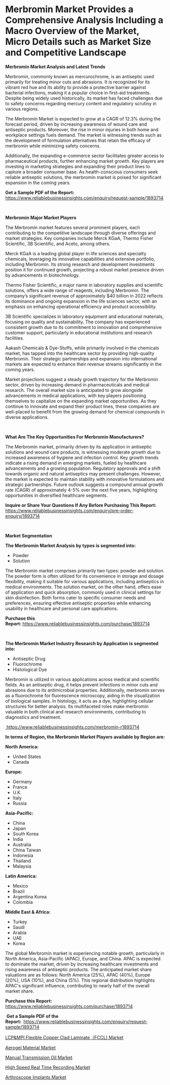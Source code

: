 <p><h1>Merbromin Market Provides a Comprehensive Analysis Including a Macro Overview of the Market, Micro Details such as Market Size and Competitive Landscape</h1></p><p><strong>Merbromin Market Analysis and Latest Trends</strong></p>
<p><p>Merbromin, commonly known as mercurochrome, is an antiseptic used primarily for treating minor cuts and abrasions. It is recognized for its vibrant red hue and its ability to provide a protective barrier against bacterial infections, making it a popular choice in first-aid treatments. Despite being widely used historically, its market has faced challenges due to safety concerns regarding mercury content and regulatory scrutiny in various regions.</p><p>The Merbromin Market is expected to grow at a CAGR of 12.3% during the forecast period, driven by increasing awareness of wound care and antiseptic products. Moreover, the rise in minor injuries in both home and workplace settings fuels demand. The market is witnessing trends such as the development of formulation alternatives that retain the efficacy of merbromin while minimizing safety concerns. </p><p>Additionally, the expanding e-commerce sector facilitates greater access to pharmaceutical products, further enhancing market growth. Key players are investing in marketing strategies and expanding their product lines to capture a broader consumer base. As health-conscious consumers seek reliable antiseptic solutions, the merbromin market is poised for significant expansion in the coming years.</p></p>
<p><strong>Get a Sample PDF of the Report:&nbsp;</strong> <a href="https://www.reliablebusinessinsights.com/enquiry/request-sample/1893714?utm_campaign=1877&utm_medium=2&utm_source=Github&utm_content=ia&utm_term=31012025&utm_id=merbromin">https://www.reliablebusinessinsights.com/enquiry/request-sample/1893714</a></p>
<p>&nbsp;</p>
<p><strong>Merbromin Major Market Players</strong></p>
<p><p>The Merbromin market features several prominent players, each contributing to the competitive landscape through diverse offerings and market strategies. Key companies include Merck KGaA, Thermo Fisher Scientific, 3B Scientific, and Aceto, among others.</p><p>Merck KGaA is a leading global player in life sciences and specialty chemicals, leveraging its innovative capabilities and extensive portfolio, including Merbromin. Its strong research and development investments position it for continued growth, projecting a robust market presence driven by advancements in biotechnology.</p><p>Thermo Fisher Scientific, a major name in laboratory supplies and scientific solutions, offers a wide range of reagents, including Merbromin. The company’s significant revenue of approximately $40 billion in 2022 reflects its dominance and ongoing expansion in the life sciences sector, with an emphasis on enhancing operational efficiency and product accessibility.</p><p>3B Scientific specializes in laboratory equipment and educational materials, focusing on quality and sustainability. The company has experienced consistent growth due to its commitment to innovation and comprehensive customer support, particularly in educational institutions and research facilities.</p><p>Aakash Chemicals & Dye-Stuffs, while primarily involved in the chemicals market, has tapped into the healthcare sector by providing high-quality Merbromin. Their strategic partnerships and expansion into international markets are expected to enhance their revenue streams significantly in the coming years.</p><p>Market projections suggest a steady growth trajectory for the Merbromin sector, driven by increasing demand in pharmaceuticals and medical research. The overall market size is anticipated to grow alongside advancements in medical applications, with key players positioning themselves to capitalize on the expanding market opportunities. As they continue to innovate and expand their product lines, these companies are well-placed to benefit from the growing demand for chemical compounds in diverse applications.</p></p>
<p>&nbsp;</p>
<p><strong>What Are The Key Opportunities For Merbromin Manufacturers?</strong></p>
<p><p>The Merbromin market, primarily driven by its application in antiseptic solutions and wound care products, is witnessing moderate growth due to increased awareness of hygiene and infection control. Key growth trends indicate a rising demand in emerging markets, fueled by healthcare advancements and a growing population. Regulatory approvals and a shift towards organic and natural antiseptics may present challenges. However, the market is expected to maintain stability with innovative formulations and strategic partnerships. Future outlook suggests a compound annual growth rate (CAGR) of approximately 4-5% over the next five years, highlighting opportunities in diversified healthcare segments.</p></p>
<p><strong>Inquire or Share Your Questions If Any Before Purchasing This Report:</strong> <a href="https://www.reliablebusinessinsights.com/enquiry/pre-order-enquiry/1893714?utm_campaign=1877&utm_medium=2&utm_source=Github&utm_content=ia&utm_term=31012025&utm_id=merbromin">https://www.reliablebusinessinsights.com/enquiry/pre-order-enquiry/1893714</a></p>
<p>&nbsp;</p>
<p><strong>Market Segmentation</strong></p>
<p><strong>The Merbromin Market Analysis by types is segmented into:</strong></p>
<p><ul><li>Powder</li><li>Solution</li></ul></p>
<p><p>The Merbromin market comprises primarily two types: powder and solution. The powder form is often utilized for its convenience in storage and dosage flexibility, making it suitable for various applications, including antiseptics in medical environments. The solution market, on the other hand, offers ease of application and quick absorption, commonly used in clinical settings for skin disinfection. Both forms cater to specific consumer needs and preferences, ensuring effective antiseptic properties while enhancing usability in healthcare and personal care applications.</p></p>
<p><strong>Purchase this Report:&nbsp;</strong><a href="https://www.reliablebusinessinsights.com/purchase/1893714?utm_campaign=1877&utm_medium=2&utm_source=Github&utm_content=ia&utm_term=31012025&utm_id=merbromin">https://www.reliablebusinessinsights.com/purchase/1893714</a></p>
<p>&nbsp;</p>
<p><strong>The Merbromin Market Industry Research by Application is segmented into:</strong></p>
<p><ul><li>Antiseptic Drug</li><li>Fluorochrome</li><li>Histological Dye</li></ul></p>
<p><p>Merbromin is utilized in various applications across medical and scientific fields. As an antiseptic drug, it helps prevent infections in minor cuts and abrasions due to its antimicrobial properties. Additionally, merbromin serves as a fluorochrome for fluorescence microscopy, aiding in the visualization of biological samples. In histology, it acts as a dye, highlighting cellular structures for better analysis. Its multifaceted roles make merbromin valuable in both clinical and research environments, contributing to diagnostics and treatment.</p></p>
<p><a href="https://www.reliablebusinessinsights.com/merbromin-r1893714?utm_campaign=1877&utm_medium=2&utm_source=Github&utm_content=ia&utm_term=31012025&utm_id=merbromin">&nbsp;https://www.reliablebusinessinsights.com/merbromin-r1893714</a></p>
<p><strong>In terms of Region, the Merbromin Market Players available by Region are:</strong></p>
<p>
    <p> <strong> North America: </strong>
        <ul>
            <li>United States</li>
            <li>Canada</li>
        </ul>
        </p> 
    <p> <strong> Europe: </strong>
        <ul>
            <li>Germany</li>
            <li>France</li>
            <li>U.K.</li>
            <li>Italy</li>
            <li>Russia</li>
        </ul>
        </p> 
    <p> <strong> Asia-Pacific: </strong>
        <ul>
            <li>China</li>
            <li>Japan</li>
            <li>South Korea</li>
            <li>India</li>
            <li>Australia</li>
            <li>China Taiwan</li>
            <li>Indonesia</li>
            <li>Thailand</li>
            <li>Malaysia</li>
        </ul>
        </p> 
    <p> <strong> Latin America: </strong>
        <ul>
            <li>Mexico</li>
            <li>Brazil</li>
            <li>Argentina Korea</li>
            <li>Colombia</li>
        </ul>
        </p> 
    <p> <strong> Middle East & Africa: </strong>
        <ul>
            <li>Turkey</li>
            <li>Saudi</li>
            <li>Arabia</li>
            <li>UAE</li>
            <li>Korea</li>
        </ul>
    </p>
    </p>
<p><p>The global Merbromin market is experiencing notable growth, particularly in North America, Asia-Pacific (APAC), Europe, and China. APAC is expected to dominate the market, driven by increasing healthcare investments and rising awareness of antiseptic products. The anticipated market share valuations are as follows: North America (25%), APAC (40%), Europe (20%), USA (10%), and China (5%). This regional distribution highlights APAC's significant influence, contributing to nearly half of the overall market share.</p></p>
<p><strong>Purchase this Report: </strong><a href="https://www.reliablebusinessinsights.com/purchase/1893714?utm_campaign=1877&utm_medium=2&utm_source=Github&utm_content=ia&utm_term=31012025&utm_id=merbromin">https://www.reliablebusinessinsights.com/purchase/1893714</a></p>
<p>&nbsp;<strong>Get a Sample PDF of the Report:&nbsp;&nbsp;</strong><a href="https://www.reliablebusinessinsights.com/enquiry/request-sample/1893714?utm_campaign=1877&utm_medium=2&utm_source=Github&utm_content=ia&utm_term=31012025&utm_id=merbromin">https://www.reliablebusinessinsights.com/enquiry/request-sample/1893714</a></p>
<p><strong></strong></p>
<p><p><a href="https://www.linkedin.com/pulse/exploring-growth-opportunities-lcpmpi-flexible-copper-clad-laminatefccl-ms9pf?utm_campaign=1877&utm_medium=2&utm_source=Github&utm_content=ia&utm_term=31012025&utm_id=merbromin">LCP&MPI Flexible Copper Clad Laminate（FCCL) Market</a></p><p><a href="https://github.com/zanoligarav/Market-Research-Report-List-1/blob/main/aerogel-material-market.md?utm_campaign=1877&utm_medium=2&utm_source=Github&utm_content=ia&utm_term=31012025&utm_id=merbromin">Aerogel Material Market</a></p><p><a href="https://github.com/qetelosooya/Market-Research-Report-List-1/blob/main/manual-transmission-oil-market.md?utm_campaign=1877&utm_medium=2&utm_source=Github&utm_content=ia&utm_term=31012025&utm_id=merbromin">Manual Transmission Oil Market</a></p><p><a href="https://www.linkedin.com/pulse/high-speed-real-time-recording-market-size-expansion-analysis-zbl4f?utm_campaign=1877&utm_medium=2&utm_source=Github&utm_content=ia&utm_term=31012025&utm_id=merbromin">High Speed Real Time Recording Market</a></p><p><a href="https://www.linkedin.com/pulse/projected-cagr-113-arthroscope-implants-market-analysis-6v0hf?utm_campaign=1877&utm_medium=2&utm_source=Github&utm_content=ia&utm_term=31012025&utm_id=merbromin">Arthroscope Implants Market</a></p></p>